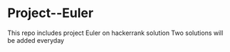 # Project--Euler
This repo includes project Euler on hackerrank solution
Two solutions will be added everyday
